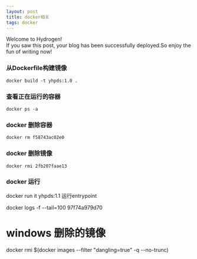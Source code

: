```yaml
---
layout: post
title: docker相关
tags: docker
---
```


Welcome to Hydrogen!<br>If you saw this post, your blog has been successfully deployed.So enjoy the fun of writing now!

### 从Dockerfile构建镜像
	docker build -t yhpds:1.0 .

### 查看正在运行的容器
	docker ps -a

### docker 删除容器
	docker rm f58743ac02e0

### docker 删除镜像
	docker rmi 2fb207faae13

### docker 运行
docker run it yhpds:1.1 运行entrypoint


docker logs -f  --tail=100 97f74a979d70 

# windows 删除<none>的镜像
docker rmi $(docker images --filter "dangling=true" -q --no-trunc)
